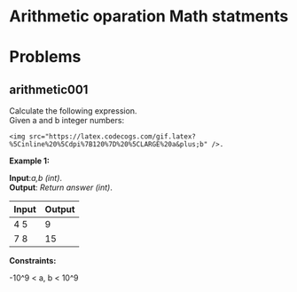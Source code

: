 # Arithmetic oparation Math statments

# Problems

## arithmetic001
Calculate the following expression.\
Given a and b integer numbers:

    <img src="https://latex.codecogs.com/gif.latex?%5Cinline%20%5Cdpi%7B120%7D%20%5CLARGE%20a&plus;b" />.
 

**Example 1:**

**Input**:*a,b (int)*.\
**Output**: *Return answer (int)*.

|   **Input**   |   **Output**    |
|---------------|-----------------|
|4 5            |9                |
|7 8            |15               |

**Constraints:** 

-10^9 < a, b < 10^9

  

